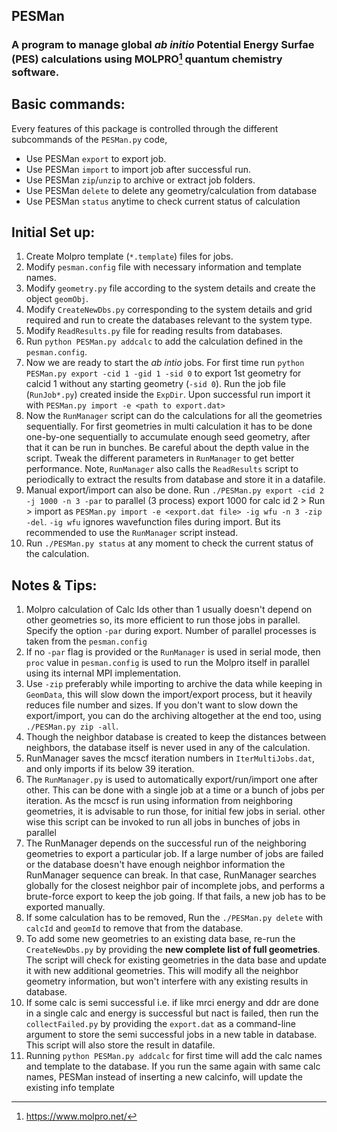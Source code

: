 ## PESMan
### A program to manage global _ab initio_ Potential Energy Surfae (PES) calculations using MOLPRO[^1] quantum chemistry software.

[^1]: https://www.molpro.net/
## Basic commands:
Every features of this package is controlled through the different subcommands of the `PESMan.py` code,
* Use PESMan `export` to export job.
* Use PESMan `import` to import job after successful run.
* Use PESMan `zip`/`unzip` to archive or extract job folders.
* Use PESMan `delete` to delete any geometry/calculation from database
* Use PESMan `status` anytime to check current status of calculation


## Initial Set up:
1. Create Molpro template (`*.template`) files for jobs.
2. Modify `pesman.config` file with necessary information and template names.
3. Modify `geometry.py` file according to the system details and create the object `geomObj`.
4. Modify `CreateNewDbs.py` corresponding to the system details and grid required and run to create the databases relevant to the system type.
5. Modify `ReadResults.py` file for reading results from databases.
6. Run `python PESMan.py addcalc` to add the calculation defined in the `pesman.config`.
7. Now we are ready to start the _ab intio_ jobs. For first time run `python PESMan.py export -cid 1 -gid 1 -sid 0` to export 1st geometry for calcid 1 without any starting geometry (`-sid 0`). Run the job file (`RunJob*.py`) created inside the `ExpDir`. Upon successful run import it with `PESMan.py import -e <path to export.dat>`
8. Now the `RunManager` script can do the calculations for all the geometries sequentially. For first geometries in multi calculation it has to be done one-by-one sequentially to accumulate enough seed geometry, after that it can be run in bunches. Be careful about the depth value in the script. Tweak the different parameters in `RunManager` to get better performance. Note, `RunManager` also calls the `ReadResults` script to periodically to extract the results from database and store it in a datafile.
9. Manual export/import can also be done. Run `./PESMan.py export -cid 2 -j 1000 -n 3 -par` to parallel (3 process) export 1000 for calc id 2 > Run > import as `PESMan.py import -e <export.dat file> -ig wfu -n 3 -zip -del`. `-ig wfu` ignores wavefunction files during import. But its recommended to use the `RunManager` script instead.
10. Run `./PESMan.py status` at any moment to check the current status of the calculation.



## Notes & Tips:
1. Molpro calculation of Calc Ids other than 1 usually doesn't depend on other geometries so, its more efficient to run those jobs in parallel. Specify the option `-par` during export. Number of parallel processes is taken from the `pesman.config`
1. If no `-par` flag is provided or the `RunManager` is used in serial mode, then `proc` value in `pesman.config` is used to run the Molpro itself in parallel using its internal MPI implementation.
2. Use `-zip` preferably while importing to archive the data while keeping in `GeomData`, this will slow down the import/export process, but it heavily reduces file number and sizes. If you don't want to slow down the export/import, you can do the archiving altogether at the end too, using `./PESMan.py zip -all`.
3. Though the neighbor database is created to keep the distances between neighbors, the database itself is never used in any of the calculation.
4. RunManager saves the mcscf iteration numbers in `IterMultiJobs.dat`, and only imports if its below 39 iteration.
5. The `RunManager.py` is used to automatically export/run/import one after other. This can be done with a single job at a time or a bunch of jobs per iteration. As the mcscf is run using information from neighboring geometries, it is advisable to run those, for initial few jobs in serial. other wise this script can be invoked to run all jobs in bunches of jobs in parallel
6. The RunManager depends on the successful run of the neighboring geometries to export a particular job. If a large number of jobs are failed or the database doesn't have enough neighbor information the RunManager sequence can break. In that case, RunManager searches globally for the closest neighbor pair of incomplete jobs, and performs a brute-force export to keep the job going. If that fails, a new job has to be exported manually.
5. If some calculation has to be removed, Run the `./PESMan.py delete` with `calcId` and `geomId` to remove that from the database.
5. To add some new geometries to an existing data base, re-run the `CreateNewDbs.py` by providing the __new complete list of full geometries__. The script will check for existing geometries in the data base and update it with new additional geometries. This will modify all the neighbor geometry information, but won't interfere with any existing results in database.
6. If some calc is semi successful i.e. if like mrci energy and ddr are done in a single calc and energy is successful but nact is failed, then run the `collectFailed.py` by providing the `export.dat` as a command-line argument to store the semi successful jobs in a new table in database. This script will also store the result in datafile.
7. Running `python PESMan.py addcalc` for first time will add the calc names and template to the database. If you run the same again with same calc names, PESMan instead of inserting a new calcinfo, will update the existing info template

